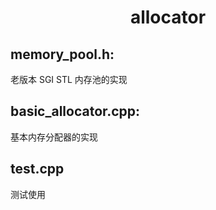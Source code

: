 # <center> allocator </center>

## memory\_pool.h:
老版本 SGI STL 内存池的实现

## basic\_allocator.cpp:
基本内存分配器的实现

## test.cpp
测试使用


